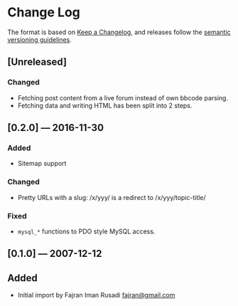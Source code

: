 # Change Log

The format is based on [Keep a Changelog](http://keepachangelog.com/), and
releases follow the [semantic versioning guidelines](http://semver.org/).

## [Unreleased]
### Changed
-   Fetching post content from a live forum instead of own bbcode parsing.
-   Fetching data and writing HTML has been split into 2 steps.

## [0.2.0] ― 2016-11-30
### Added
-   Sitemap support

### Changed
-   Pretty URLs with a slug: /x/yyy/ is a redirect to /x/yyy/topic-title/

### Fixed
-   `mysql_*` functions to PDO style MySQL access.

## [0.1.0] ― 2007-12-12
## Added
-   Initial import by Fajran Iman Rusadi  <fajran@gmail.com>

